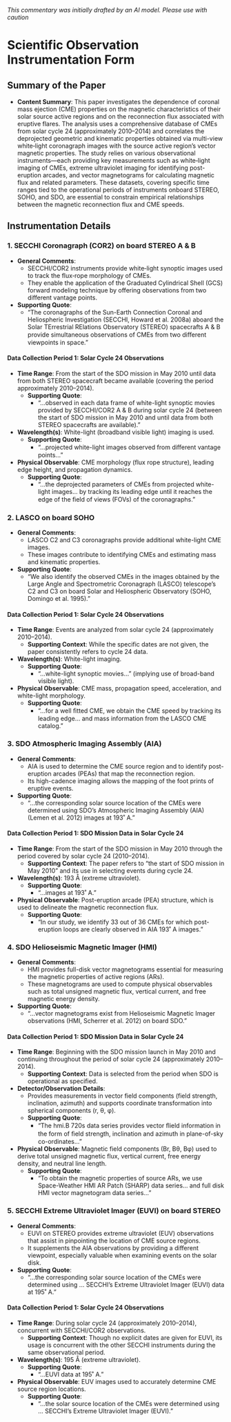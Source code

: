 _This commentary was initially drafted by an AI model. Please use with caution_

# Scientific Observation Instrumentation Form

## Summary of the Paper
- **Content Summary**: This paper investigates the dependence of coronal mass ejection (CME) properties on the magnetic characteristics of their solar source active regions and on the reconnection flux associated with eruptive flares. The analysis uses a comprehensive database of CMEs from solar cycle 24 (approximately 2010–2014) and correlates the deprojected geometric and kinematic properties obtained via multi-view white‐light coronagraph images with the source active region’s vector magnetic properties. The study relies on various observational instruments—each providing key measurements such as white‐light imaging of CMEs, extreme ultraviolet imaging for identifying post-eruption arcades, and vector magnetograms for calculating magnetic flux and related parameters. These datasets, covering specific time ranges tied to the operational periods of instruments onboard STEREO, SOHO, and SDO, are essential to constrain empirical relationships between the magnetic reconnection flux and CME speeds.

## Instrumentation Details

### 1. SECCHI Coronagraph (COR2) on board STEREO A & B
- **General Comments**:
   - SECCHI/COR2 instruments provide white‐light synoptic images used to track the flux‐rope morphology of CMEs.
   - They enable the application of the Graduated Cylindrical Shell (GCS) forward modeling technique by offering observations from two different vantage points.
- **Supporting Quote**: 
   - “The coronagraphs of the Sun-Earth Connection Coronal and Heliospheric Investigation (SECCHI, Howard et al. 2008a) aboard the Solar TErrestrial RElations Observatory (STEREO) spacecrafts A & B provide simultaneous observations of CMEs from two diﬀerent viewpoints in space.”
  
#### Data Collection Period 1: Solar Cycle 24 Observations
- **Time Range**: From the start of the SDO mission in May 2010 until data from both STEREO spacecraft became available (covering the period approximately 2010–2014).
   - **Supporting Quote**: 
      - “...observed in each data frame of white-light synoptic movies provided by SECCHI/COR2 A & B during solar cycle 24 (between the start of SDO mission in May 2010 and until data from both STEREO spacecrafts are available).”
- **Wavelength(s)**: White-light (broadband visible light) imaging is used.
   - **Supporting Quote**: 
      - “...projected white-light images observed from diﬀerent vantage points...”
- **Physical Observable**: CME morphology (flux rope structure), leading edge height, and propagation dynamics.
   - **Supporting Quote**: 
      - “...the deprojected parameters of CMEs from projected white-light images… by tracking its leading edge until it reaches the edge of the ﬁeld of views (FOVs) of the coronagraphs.”

### 2. LASCO on board SOHO
- **General Comments**:
   - LASCO C2 and C3 coronagraphs provide additional white-light CME images.
   - These images contribute to identifying CMEs and estimating mass and kinematic properties.
- **Supporting Quote**:
   - “We also identify the observed CMEs in the images obtained by the Large Angle and Spectrometric Coronagraph (LASCO) telescope’s C2 and C3 on board Solar and Heliospheric Observatory (SOHO, Domingo et al. 1995).”

#### Data Collection Period 1: Solar Cycle 24 Observations
- **Time Range**: Events are analyzed from solar cycle 24 (approximately 2010–2014).
   - **Supporting Context**: While the specific dates are not given, the paper consistently refers to cycle 24 data.
- **Wavelength(s)**: White-light imaging.
   - **Supporting Quote**: 
      - “...white-light synoptic movies…” (implying use of broad-band visible light).
- **Physical Observable**: CME mass, propagation speed, acceleration, and white-light morphology.
   - **Supporting Quote**:
      - “...for a well ﬁtted CME, we obtain the CME speed by tracking its leading edge… and mass information from the LASCO CME catalog.”

### 3. SDO Atmospheric Imaging Assembly (AIA)
- **General Comments**:
   - AIA is used to determine the CME source region and to identify post-eruption arcades (PEAs) that map the reconnection region.
   - Its high-cadence imaging allows the mapping of the foot prints of eruptive events.
- **Supporting Quote**: 
   - “...the corresponding solar source location of the CMEs were determined using SDO’s Atmospheric Imaging Assembly (AIA) (Lemen et al. 2012) images at 193˚ A.”
  
#### Data Collection Period 1: SDO Mission Data in Solar Cycle 24
- **Time Range**: From the start of the SDO mission in May 2010 through the period covered by solar cycle 24 (2010–2014).
   - **Supporting Context**: The paper refers to “the start of SDO mission in May 2010” and its use in selecting events during cycle 24.
- **Wavelength(s)**: 193 Å (extreme ultraviolet).
   - **Supporting Quote**: 
      - “...images at 193˚ A.”
- **Physical Observable**: Post-eruption arcade (PEA) structure, which is used to delineate the magnetic reconnection flux.
   - **Supporting Quote**: 
      - “In our study, we identify 33 out of 36 CMEs for which post-eruption loops are clearly observed in AIA 193˚ A images.”

### 4. SDO Helioseismic Magnetic Imager (HMI)
- **General Comments**:
   - HMI provides full-disk vector magnetograms essential for measuring the magnetic properties of active regions (ARs).
   - These magnetograms are used to compute physical observables such as total unsigned magnetic flux, vertical current, and free magnetic energy density.
- **Supporting Quote**:
   - “...vector magnetograms exist from Helioseismic Magnetic Imager observations (HMI, Scherrer et al. 2012) on board SDO.”
  
#### Data Collection Period 1: SDO Mission Data in Solar Cycle 24
- **Time Range**: Beginning with the SDO mission launch in May 2010 and continuing throughout the period of solar cycle 24 (approximately 2010–2014).
   - **Supporting Context**: Data is selected from the period when SDO is operational as specified.
- **Detector/Observation Details**:
   - Provides measurements in vector field components (field strength, inclination, azimuth) and supports coordinate transformation into spherical components (r, θ, φ).
   - **Supporting Quote**:
      - “The hmi.B 720s data series provides vector ﬂield information in the form of ﬁeld strength, inclination and azimuth in plane-of-sky co-ordinates…”
- **Physical Observable**: Magnetic field components (Br, Bθ, Bφ) used to derive total unsigned magnetic flux, vertical current, free energy density, and neutral line length.
   - **Supporting Quote**:
      - “To obtain the magnetic properties of source ARs, we use Space-Weather HMI AR Patch (SHARP) data series… and full disk HMI vector magnetogram data series…”

### 5. SECCHI Extreme Ultraviolet Imager (EUVI) on board STEREO
- **General Comments**:
   - EUVI on STEREO provides extreme ultraviolet (EUV) observations that assist in pinpointing the location of CME source regions.
   - It supplements the AIA observations by providing a different viewpoint, especially valuable when examining events on the solar disk.
- **Supporting Quote**:
   - “...the corresponding solar source location of the CMEs were determined using ... SECCHI’s Extreme Ultraviolet Imager (EUVI) data at 195˚ A.”
  
#### Data Collection Period 1: Solar Cycle 24 Observations
- **Time Range**: During solar cycle 24 (approximately 2010–2014), concurrent with SECCHI/COR2 observations.
   - **Supporting Context**: Though no explicit dates are given for EUVI, its usage is concurrent with the other SECCHI instruments during the same observational period.
- **Wavelength(s)**: 195 Å (extreme ultraviolet).
   - **Supporting Quote**:
      - “...EUVI data at 195˚ A.”
- **Physical Observable**: EUV images used to accurately determine CME source region locations.
   - **Supporting Quote**:
      - “...the solar source location of the CMEs were determined using ... SECCHI’s Extreme Ultraviolet Imager (EUVI).”
